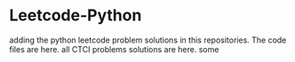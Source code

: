 # Leetcode-Python
adding the python leetcode problem solutions in this repositories. 
The code files are here.
all CTCI problems solutions are here.
some
